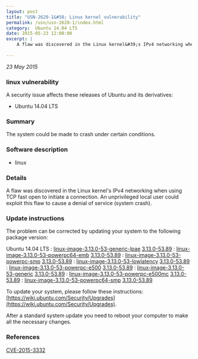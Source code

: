```yaml
---
layout: post
title: "USN-2620-1&#58; Linux kernel vulnerability"
permalink: /usn/usn-2620-1/index.html
category:  Ubuntu 14.04 LTS
date: 2015-05-23 12:00:00
excerpt: |
    A flaw was discovered in the Linux kernel&#39;s IPv4 networking when using TCP fast open to initiate a connection. An unprivileged local user could exploit this flaw to cause a denial of service (system crash). 
    
--- 
```

 
 

*23 May 2015*

### linux vulnerability

A security issue affects these releases of Ubuntu and its derivatives:

* Ubuntu 14.04 LTS

### Summary

The system could be made to crash under certain conditions. 

### Software description

* linux 

### Details

A flaw was discovered in the Linux kernel&#39;s IPv4 networking when using TCP fast open to initiate a connection. An unprivileged local user could exploit this flaw to cause a denial of service (system crash). 

### Update instructions

The problem can be corrected by updating your system to the following package version:

Ubuntu 14.04 LTS
 : [linux-image-3.13.0-53-generic-lpae](https://launchpad.net/ubuntu/+source/linux) <span> [3.13.0-53.89](https://launchpad.net/ubuntu/+source/linux/3.13.0-53.89) </span> 
 : [linux-image-3.13.0-53-powerpc64-emb](https://launchpad.net/ubuntu/+source/linux) <span> [3.13.0-53.89](https://launchpad.net/ubuntu/+source/linux/3.13.0-53.89) </span> 
 : [linux-image-3.13.0-53-powerpc-smp](https://launchpad.net/ubuntu/+source/linux) <span> [3.13.0-53.89](https://launchpad.net/ubuntu/+source/linux/3.13.0-53.89) </span> 
 : [linux-image-3.13.0-53-lowlatency](https://launchpad.net/ubuntu/+source/linux) <span> [3.13.0-53.89](https://launchpad.net/ubuntu/+source/linux/3.13.0-53.89) </span> 
 : [linux-image-3.13.0-53-powerpc-e500](https://launchpad.net/ubuntu/+source/linux) <span> [3.13.0-53.89](https://launchpad.net/ubuntu/+source/linux/3.13.0-53.89) </span> 
 : [linux-image-3.13.0-53-generic](https://launchpad.net/ubuntu/+source/linux) <span> [3.13.0-53.89](https://launchpad.net/ubuntu/+source/linux/3.13.0-53.89) </span> 
 : [linux-image-3.13.0-53-powerpc-e500mc](https://launchpad.net/ubuntu/+source/linux) <span> [3.13.0-53.89](https://launchpad.net/ubuntu/+source/linux/3.13.0-53.89) </span> 
 : [linux-image-3.13.0-53-powerpc64-smp](https://launchpad.net/ubuntu/+source/linux) <span> [3.13.0-53.89](https://launchpad.net/ubuntu/+source/linux/3.13.0-53.89) </span> 

To update your system, please follow these instructions: [https://wiki.ubuntu.com/Security/Upgrades](https://wiki.ubuntu.com/Security/Upgrades).

After a standard system update you need to reboot your computer to make all the necessary changes. 

### References

 
 [CVE-2015-3332](http://people.ubuntu.com/~ubuntu-security/cve/CVE-2015-3332)
 

